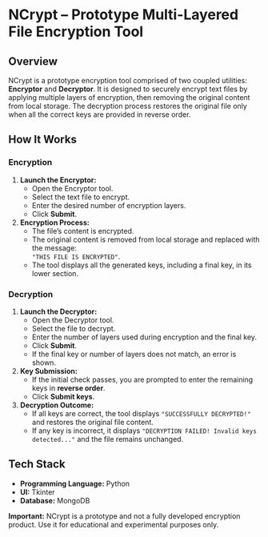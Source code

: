 # NCrypt – Prototype Multi-Layered File Encryption Tool

## Overview
NCrypt is a prototype encryption tool comprised of two coupled utilities: **Encryptor** and **Decryptor**. It is designed to securely encrypt text files by applying multiple layers of encryption, then removing the original content from local storage. The decryption process restores the original file only when all the correct keys are provided in reverse order.

## How It Works

### Encryption
1. **Launch the Encryptor:**  
   - Open the Encryptor tool.
   - Select the text file to encrypt.
   - Enter the desired number of encryption layers.
   - Click **Submit**.
2. **Encryption Process:**  
   - The file’s content is encrypted.
   - The original content is removed from local storage and replaced with the message:  
     `"THIS FILE IS ENCRYPTED"`.
   - The tool displays all the generated keys, including a final key, in its lower section.

### Decryption
1. **Launch the Decryptor:**  
   - Open the Decryptor tool.
   - Select the file to decrypt.
   - Enter the number of layers used during encryption and the final key.
   - Click **Submit**.
   - If the final key or number of layers does not match, an error is shown.
2. **Key Submission:**  
   - If the initial check passes, you are prompted to enter the remaining keys in **reverse order**.
   - Click **Submit keys**.
3. **Decryption Outcome:**  
   - If all keys are correct, the tool displays `"SUCCESSFULLY DECRYPTED!"` and restores the original file content.
   - If any key is incorrect, it displays `"DECRYPTION FAILED! Invalid keys detected..."` and the file remains unchanged.

## Tech Stack
- **Programming Language:** Python
- **UI:** Tkinter
- **Database:** MongoDB

**Important:** NCrypt is a prototype and not a fully developed encryption product. Use it for educational and experimental purposes only.  
